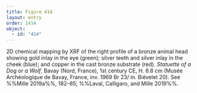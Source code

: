 ```yaml
---
title: Figure 414
layout: entry
order: 1414
object:
  - id: "414"
---
```


2D chemical mapping by XRF of the right profile of a bronze animal head showing gold inlay in the eye (green); silver teeth and silver inlay in the cheek (blue); and copper in the cast bronze substrate (red). *Statuette of a Dog or a Wolf*, Bavay (Nord, France), 1st century CE, H. 6.8 cm (Musée Archéologique de Bavay, France, inv. 1969 Br 23/ in. Biévelet 20). See %%Mille 2019a%%, 182–85; %%Laval, Calligaro, and Mille 2019%%.
